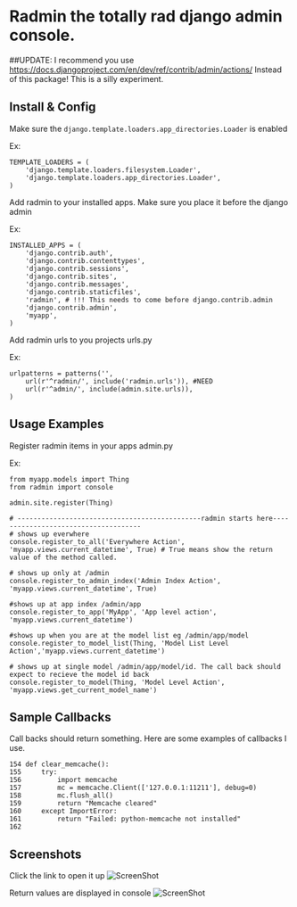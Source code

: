 # Radmin the totally rad django admin console.


##UPDATE:
I recommend you use https://docs.djangoproject.com/en/dev/ref/contrib/admin/actions/
Instead of this package! This is a silly experiment.

## Install & Config
Make sure the ```django.template.loaders.app_directories.Loader``` is enabled

Ex:
```
TEMPLATE_LOADERS = (
	'django.template.loaders.filesystem.Loader',
	'django.template.loaders.app_directories.Loader',
)
```

Add radmin to your installed apps. Make sure you place it before the django admin

Ex:
```
INSTALLED_APPS = (
    'django.contrib.auth',
    'django.contrib.contenttypes',
    'django.contrib.sessions',
    'django.contrib.sites',
    'django.contrib.messages',
    'django.contrib.staticfiles',
    'radmin', # !!! This needs to come before django.contrib.admin
    'django.contrib.admin',
    'myapp',
)
```

Add radmin urls to you projects urls.py

Ex:

```
urlpatterns = patterns('',
    url(r'^radmin/', include('radmin.urls')), #NEED
    url(r'^admin/', include(admin.site.urls)),
)
```

## Usage Examples
Register radmin items in your apps admin.py 

Ex:
```
from myapp.models import Thing
from radmin import console

admin.site.register(Thing)

# ----------------------------------------------radmin starts here-------------------------------------
# shows up everwhere
console.register_to_all('Everywhere Action', 'myapp.views.current_datetime', True) # True means show the return value of the method called.

# shows up only at /admin
console.register_to_admin_index('Admin Index Action', 'myapp.views.current_datetime', True) 

#shows up at app index /admin/app
console.register_to_app('MyApp', 'App level action', 'myapp.views.current_datetime') 

#shows up when you are at the model list eg /admin/app/model
console.register_to_model_list(Thing, 'Model List Level Action','myapp.views.current_datetime') 

# shows up at single model /admin/app/model/id. The call back should expect to recieve the model id back
console.register_to_model(Thing, 'Model Level Action', 'myapp.views.get_current_model_name') 
```
## Sample Callbacks
Call backs should return something. Here are some examples of callbacks I use.
```
154 def clear_memcache():
155     try:
156         import memcache
157         mc = memcache.Client(['127.0.0.1:11211'], debug=0)
158         mc.flush_all()
159         return "Memcache cleared"
160     except ImportError:
161         return "Failed: python-memcache not installed"
162 
```

## Screenshots
Click the link to open it up
![ScreenShot](https://lh3.googleusercontent.com/-lg5zbvmkYTM/UJBN4OzDqxI/AAAAAAAAAoI/mti49XMzvRg/s568/Screenshot+from+2012-10-30+14%3A41%3A12.png)

Return values are displayed in console
![ScreenShot](https://lh6.googleusercontent.com/-maNSz8KqMIE/UJBN4Knef5I/AAAAAAAAAoE/s-GM-sbZEcM/s496/Screenshot+from+2012-10-30+14%3A42%3A44.png)
